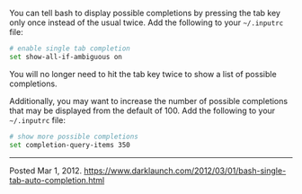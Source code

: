You can tell bash to display possible completions by pressing the tab key only once instead of the usual twice. Add the following to your `~/.inputrc` file:

```sh
# enable single tab completion
set show-all-if-ambiguous on
```

You will no longer need to hit the tab key twice to show a list of possible completions.

Additionally, you may want to increase the number of possible completions that may be displayed from the default of 100. Add the following to your `~/.inputrc` file:

```sh
# show more possible completions
set completion-query-items 350
```

---


Posted Mar 1, 2012.
https://www.darklaunch.com/2012/03/01/bash-single-tab-auto-completion.html